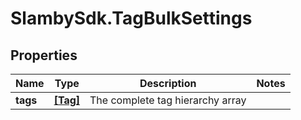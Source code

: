 # SlambySdk.TagBulkSettings

## Properties
Name | Type | Description | Notes
------------ | ------------- | ------------- | -------------
**tags** | [**[Tag]**](Tag.md) | The complete tag hierarchy array | 



